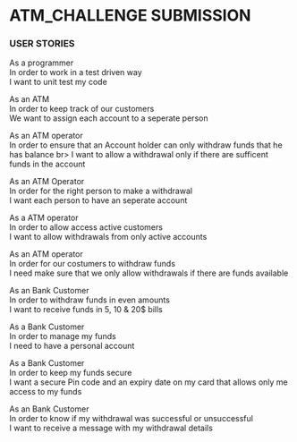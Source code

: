 # ATM_CHALLENGE SUBMISSION 

### USER STORIES 

As a programmer<br>
In order to work in a test driven way<br>
I want to unit test my code

As an ATM<br>
In order to keep track of our customers<br>
We want to assign each account to a seperate person

As an ATM operator<br>
In order to ensure that an Account holder can only withdraw funds that he has balance br>
I want to allow a withdrawal only if there are sufficent funds in the account

As an ATM Operator <br>
In order for the right person to make a withdrawal<br>
I want each person to have an seperate account

As a ATM operator<br>
In order to allow access active customers<br>
I want to allow withdrawals from only active accounts

As an ATM operator<br>
In order for our costumers to withdraw funds<br>
I need make sure that we only allow withdrawals if there are funds available

As an Bank Customer<br>
In order to withdraw funds in even amounts<br>
I want to receive funds in 5, 10 & 20$ bills

As a Bank Customer<br>
In order to manage my funds<br>
I need to have a personal account

As a Bank Customer<br>
In order to keep my funds secure<br>
I want a secure Pin code and an expiry date on my card that allows only me access to my funds

As an Bank Customer<br>
In order to know if my withdrawal was successful or unsuccessful<br>
I want to receive a message with my withdrawal details